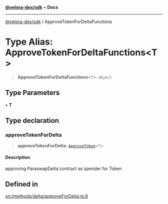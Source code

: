 [**@velora-dex/sdk**](../README.md) • **Docs**

***

[@velora-dex/sdk](../globals.md) / ApproveTokenForDeltaFunctions

# Type Alias: ApproveTokenForDeltaFunctions\<T\>

> **ApproveTokenForDeltaFunctions**\<`T`\>: `object`

## Type Parameters

• **T**

## Type declaration

### approveTokenForDelta

> **approveTokenForDelta**: [`ApproveToken`](../-internal-/type-aliases/ApproveToken.md)\<`T`\>

#### Description

approving ParaswapDelta contract as spender for Token

## Defined in

[src/methods/delta/approveForDelta.ts:8](https://github.com/VeloraDEX/sdk/blob/feat/extend_delta_orders_filtering/src/methods/delta/approveForDelta.ts#L8)
